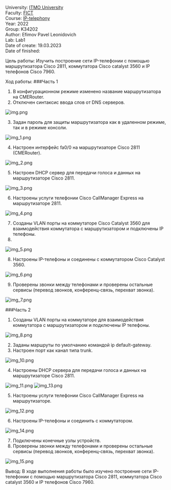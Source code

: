 University: [ITMO University](https://itmo.ru/ru/)  
Faculty: [FICT](https://fict.itmo.ru)  
Course: [IP-telephony](https://github.com/itmo-ict-faculty/ip-telephony)  
Year: 2022  
Group: K34202  
Author: Efimov Pavel Leonidovich  
Lab: Lab1  
Date of create: 19.03.2023  
Date of finished: 

Цель работы: Изучить построение сети IP-телефонии с помощью маршрутизатора Cisco 2811, коммутатора Cisco catalyst 3560 и IP телефонов Cisco 7960.

Ход работы:
###Часть 1

1. В конфигурационном режиме изменено название маршрутизатора на CMERouter.
2. Отключен синтаксис ввода слов от DNS серверов.

![img.png](img.png)

3. Задан пароль для защиты маршрутизатора как в удаленном режиме, так и в режиме консоли.

![img_1.png](img_1.png)

4. Настроен интерфейс fa0/0 на маршрутизаторе Cisco 2811 (CMERouter).

![img_2.png](img_2.png)

5. Настроен DHCP сервер для передачи голоса и данных на маршрутизаторе Cisco 2811. 

![img_3.png](img_3.png)

6. Настроены услуги телефонии Cisco CallManager Express на маршрутизаторе 2811. 

![img_4.png](img_4.png)

7. Созданы VLAN порты на коммутаторе Cisco Catalyst 3560 для взаимодействия коммутатора с маршрутизатором и подключены IP телефоны. 
8. 
![img_5.png](img_5.png)

8. Настроены IP-телефоны и соединены с коммутатором Cisco Catalyst 3560. 

![img_6.png](img_6.png)

9. Проверены звонки между телефонами и проверены остальные сервисы (перевод звонков, конференц-связь, перехват звонка).

![img_7.png](img_7.png)

###Часть 2
1. Созданы VLAN порты на коммутаторе для взаимодействия коммутатора с маршрутизатором и подключены IP телефоны. 

![img_8.png](img_8.png)

2. Заданы маршруты по умолчанию командой ip default-gateway.
3. Настроен порт как канал типа trunk. 

![img_10.png](img_10.png)

4. Настроены DHCP сервера для передачи голоса и данных на маршрутизаторе Cisco 2811. 

![img_11.png](img_11.png)
![img_13.png](img_13.png)

5. Настроены услуги телефонии Cisco CallManager Express на маршрутизаторе. 

![img_12.png](img_12.png)

6. Настроены IP-телефоны и соединить с коммутатором. 

![img_14.png](img_14.png)

7. Подключены конечные узлы устройств. 
8. Проверены звонки между телефонами и проверены остальные сервисы (перевод звонков, конференц-связь, перехват звонка).

![img_15.png](img_15.png)


Вывод:
В ходе выполнения работы было изучено построение сети IP-телефонии с помощью маршрутизатора Cisco 2811, коммутатора Cisco catalyst 3560 и IP телефонов Cisco 7960.